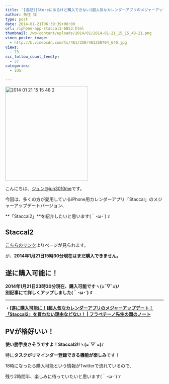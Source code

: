 ```yaml
---
title: '[追記][Storeにあるけど購入できない]超人気なカレンダーアプリのメジャーアップデート！「Staccal2」は本日18時より購入可能か'
author: 魚住 惇
type: post
date: 2014-01-21T06:39:39+00:00
url: /iphone-app-staccal2-6853.html
thumbnail: /wp-content/uploads/2014/01/2014-01-21_15_15_48-21.png
vimeo_poster_image:
  - http://b.vimeocdn.com/ts/461/350/461350704_640.jpg
views:
  - 73
scc_follow_count_feedly:
  - 37
categories:
  - iOS

---
```

<img decoding="async" loading="lazy" title="2014-01-21_15_15_48-2.png" alt="2014 01 21 15 15 48 2" src="/wp-content/uploads/2014/01/2014-01-21_15_15_48-2.png" width="263" height="300" border="0" />

<!--more-->

こんにちは、[ジュン@jun3010me][1]です。

今回は、多くの方が愛用しているiPhone用カレンダーアプリ「Staccal」のメジャーアップデートバージョン、

**「Staccal2」**を紹介したいと思います(｀･ω･´)ゞ

## Staccal2

[こちらのリンク][2]よりページが見られます。

が、**2014年1月21日15時30分現在はまだ購入できません。**

## 遂に購入可能に！

**2014年1月21日23時30分現在、購入可能ですヽ(=´▽\`=)ﾉ**  
 **別記事にて詳しくアップしました(｀･ω･´)ゞ**  
 ****

**・<a rel="nofollow" href="http://192.168.11.200:8000/iphone-app-staccal2-iyh-6867.html" target="_blank">[遂に購入可能に！]超人気なカレンダーアプリのメジャーアップデート！「Staccal2」を買わない理由などない！ | フラペチーノ先生の頭のノート</a>**

## PVが格好いい！



**使い勝手良さそうですよ！Staccal2!!ヽ(=´▽\`=)ﾉ**

特に**タスクがリマインダー登録できる機能が楽しみ**です！

18時になったら購入可能という情報がTwitterで流れているので、

残り2時間半、楽しみに待っていたいと思います(｀･ω･´)ゞ

 [1]: https://twitter.com/jun3010me
 [2]: https://itunes.apple.com/jp/app/staccal-2-12zhong-leinokarendatorimainda/id794729836?mt=8&at=11l7gE